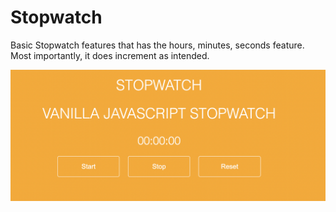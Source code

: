 # Stopwatch

Basic Stopwatch features that has the hours, minutes, seconds feature. Most importantly, it does increment as intended.

<img src="./assets/stopwatch-screengrab.png" />
